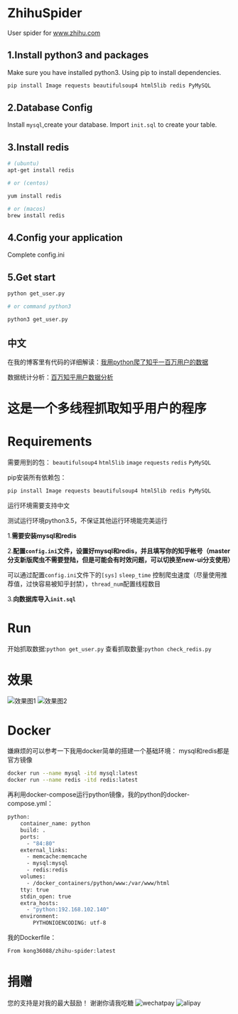 # ZhihuSpider
User spider for www.zhihu.com

## 1.Install python3 and packages
Make sure you have installed python3.
Using pip to install dependencies.
``` bash
pip install Image requests beautifulsoup4 html5lib redis PyMySQL 
```
## 2.Database Config
Install `mysql`,create your database.
Import `init.sql` to create your table.

## 3.Install redis
``` bash
# (ubuntu)
apt-get install redis

# or (centos)

yum install redis

# or (macos)
brew install redis
```
## 4.Config your application
Complete config.ini

## 5.Get start
``` bash
python get_user.py

# or command python3

python3 get_user.py
```

## 中文

在我的博客里有代码的详细解读：[我用python爬了知乎一百万用户的数据](http://www.jwlchina.cn/2016/11/04/%E6%88%91%E7%94%A8python%E7%88%AC%E4%BA%86%E7%9F%A5%E4%B9%8E%E4%B8%80%E7%99%BE%E4%B8%87%E7%94%A8%E6%88%B7%E7%9A%84%E6%95%B0%E6%8D%AE/)

数据统计分析：[百万知乎用户数据分析](http://zhihu.jwlchina.cn/)
# 这是一个多线程抓取知乎用户的程序

# Requirements

需要用到的包：
`beautifulsoup4`
`html5lib`
`image`
`requests`
`redis`
`PyMySQL`

pip安装所有依赖包：
``` bash
pip install Image requests beautifulsoup4 html5lib redis PyMySQL 
```

运行环境需要支持中文

测试运行环境python3.5，不保证其他运行环境能完美运行

1.**需要安装mysql和redis**

2.**配置`config.ini`文件，设置好mysql和redis，并且填写你的知乎帐号（master分支新版爬虫不需要登陆，但是可能会有时效问题，可以切换至new-ui分支使用）**

可以通过配置`config.ini`文件下的`[sys]` `sleep_time` 控制爬虫速度（尽量使用推荐值，过快容易被知乎封禁），`thread_num`配置线程数目

3.**向数据库导入`init.sql`**

# Run

开始抓取数据:`python get_user.py`
查看抓取数量:`python check_redis.py`

# 效果
![效果图1](http://www.jwlchina.cn/uploads/%E7%9F%A5%E4%B9%8E%E7%94%A8%E6%88%B7%E7%88%AC%E8%99%AB4.png)
![效果图2](http://www.jwlchina.cn/uploads/%E7%9F%A5%E4%B9%8E%E7%94%A8%E6%88%B7%E7%88%AC%E8%99%AB5.png)

# Docker

嫌麻烦的可以参考一下我用docker简单的搭建一个基础环境：
mysql和redis都是官方镜像
```bash
docker run --name mysql -itd mysql:latest
docker run --name redis -itd redis:latest
```


再利用docker-compose运行python镜像，我的python的docker-compose.yml：
``` bash
python:
    container_name: python
    build: .
    ports:
      - "84:80"
    external_links:
      - memcache:memcache
      - mysql:mysql
      - redis:redis
    volumes:
      - /docker_containers/python/www:/var/www/html
    tty: true
    stdin_open: true
    extra_hosts:
      - "python:192.168.102.140"
    environment:
        PYTHONIOENCODING: utf-8
```
我的Dockerfile：
``` bash
From kong36088/zhihu-spider:latest
```

# 捐赠

您的支持是对我的最大鼓励！
谢谢你请我吃糖
![wechatpay](http://blog-image.jwlchina.cn/kong36088/kong36088.github.io/master/uploads/site/wechat-pay.png)
![alipay](http://blog-image.jwlchina.cn/kong36088/kong36088.github.io/master/uploads/site/zhifubao.jpg)
